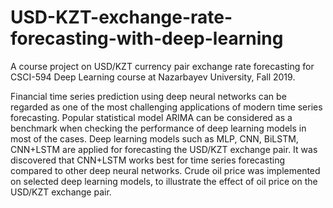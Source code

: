 # USD-KZT-exchange-rate-forecasting-with-deep-learning
A course project on  USD/KZT currency pair exchange rate forecasting for CSCI-594 Deep Learning course at Nazarbayev University, Fall 2019.


Financial time series prediction using deep neural networks can be regarded as one of the most challenging applications of modern time series forecasting. Popular statistical model ARIMA can be considered as a benchmark when checking the performance of deep learning models in most of the cases. Deep learning models such as MLP, CNN, BiLSTM, CNN+LSTM are applied for forecasting the USD/KZT exchange pair. It was discovered that CNN+LSTM works best for time series forecasting compared to other deep neural networks. Crude oil price was implemented on selected deep learning models, to illustrate the effect of oil price on the USD/KZT exchange pair.

